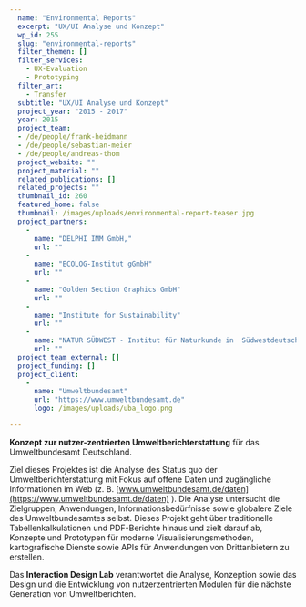 ```yaml
---
  name: "Environmental Reports"
  excerpt: "UX/UI Analyse und Konzept"
  wp_id: 255
  slug: "environmental-reports"
  filter_themen: []
  filter_services:
    - UX-Evaluation
    - Prototyping
  filter_art:
    - Transfer
  subtitle: "UX/UI Analyse und Konzept"
  project_year: "2015 - 2017"
  year: 2015
  project_team:
  - /de/people/frank-heidmann
  - /de/people/sebastian-meier
  - /de/people/andreas-thom
  project_website: ""
  project_material: ""
  related_publications: []
  related_projects: ""
  thumbnail_id: 260
  featured_home: false
  thumbnail: /images/uploads/environmental-report-teaser.jpg
  project_partners: 
    - 
      name: "DELPHI IMM GmbH,"
      url: ""
    - 
      name: "ECOLOG-Institut gGmbH"
      url: ""
    - 
      name: "Golden Section Graphics GmbH"
      url: ""
    - 
      name: "Institute for Sustainability"
      url: ""
    - 
      name: "NATUR SÜDWEST - Institut für Naturkunde in  Südwestdeutschland"
      url: ""
  project_team_external: []
  project_funding: []
  project_client: 
    - 
      name: "Umweltbundesamt"
      url: "https://www.umweltbundesamt.de"
      logo: /images/uploads/uba_logo.png

---
```

**Konzept zur nutzer-zentrierten Umweltberichterstattung** für das Umweltbundesamt Deutschland.

Ziel dieses Projektes ist die Analyse des Status quo der Umweltberichterstattung mit Fokus auf offene Daten und zugängliche Informationen im Web (z. B. [www.umweltbundesamt.de/daten](https://www.umweltbundesamt.de/daten) ). Die Analyse untersucht die Zielgruppen, Anwendungen, Informationsbedürfnisse sowie globalere Ziele des Umweltbundesamtes selbst. Dieses Projekt geht über traditionelle Tabellenkalkulationen und PDF-Berichte hinaus und zielt darauf ab, Konzepte und Prototypen für moderne Visualisierungsmethoden, kartografische Dienste sowie APIs für Anwendungen von Drittanbietern zu erstellen.

Das **Interaction Design Lab** verantwortet die Analyse, Konzeption sowie das Design und die Entwicklung von nutzerzentrierten Modulen für die nächste Generation von Umweltberichten.
